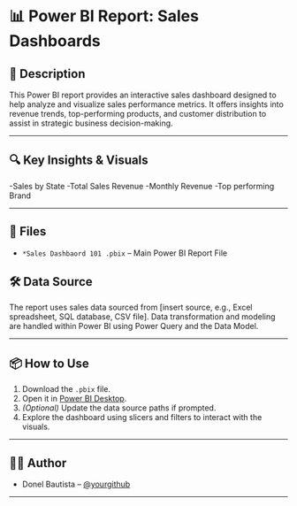 # 📊 Power BI Report: Sales Dashboards

## 📝 Description
This Power BI report provides an interactive sales dashboard designed to help analyze and visualize sales performance metrics. It offers insights into revenue trends, top-performing products, and customer distribution to assist in strategic business decision-making.

---

## 🔍 Key Insights & Visuals
-Sales by State
-Total Sales Revenue
-Monthly Revenue
-Top performing Brand

---

## 📁 Files
- `*Sales Dashbaord 101 .pbix` – Main Power BI Report File

## 🛠 Data Source
The report uses sales data sourced from [insert source, e.g., Excel spreadsheet, SQL database, CSV file]. Data transformation and modeling are handled within Power BI using Power Query and the Data Model.

---

## 📦 How to Use
1.  Download the `.pbix` file.
2. Open it in [Power BI Desktop](https://powerbi.microsoft.com/desktop/).
3. *(Optional)* Update the data source paths if prompted.
4. Explore the dashboard using slicers and filters to interact with the visuals.
---

## 👨‍💻 Author
- Donel Bautista – [@yourgithub](https://github.com/yourgithub)

---


